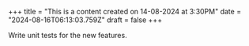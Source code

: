 +++
title = "This is a content created on 14-08-2024 at 3:30PM"
date = "2024-08-16T06:13:03.759Z"
draft = false
+++

  Write unit tests for the new features.
        